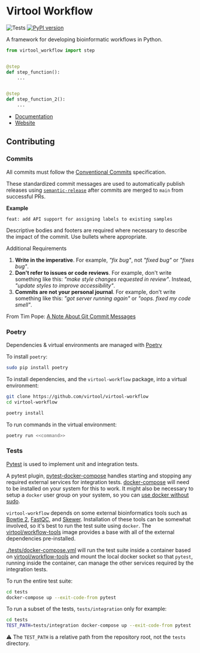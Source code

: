 # Virtool Workflow

![Tests](https://github.com/virtool/virtool-workflow/workflows/Tests/badge.svg?branch=master)
[![PyPI version](https://badge.fury.io/py/virtool-workflow.svg)](https://badge.fury.io/py/virtool-workflow)

A framework for developing bioinformatic workflows in Python.

```python
from virtool_workflow import step


@step
def step_function():
    ...


@step
def step_function_2():
    ...
```

- [Documentation](https://workflow.virtool.ca)
- [Website](https://www.virtool.ca/)

## Contributing

### Commits

All commits must follow the [Conventional Commits](https://www.conventionalcommits.org/en/v1.0.0) specification.

These standardized commit messages are used to automatically publish releases using [`semantic-release`](https://semantic-release.gitbook.io/semantic-release)
after commits are merged to `main` from successful PRs.

**Example**

```text
feat: add API support for assigning labels to existing samples
```

Descriptive bodies and footers are required where necessary to describe the impact of the commit. Use bullets where appropriate.

Additional Requirements

1. **Write in the imperative**. For example, _"fix bug"_, not _"fixed bug"_ or _"fixes bug"_.
2. **Don't refer to issues or code reviews**. For example, don't write something like this: _"make style changes requested in review"_.
   Instead, _"update styles to improve accessibility"_.
3. **Commits are not your personal journal**. For example, don't write something like this: _"got server running again"_
   or _"oops. fixed my code smell"_.

From Tim Pope: [A Note About Git Commit Messages](https://tbaggery.com/2008/04/19/a-note-about-git-commit-messages.html)

### Poetry

Dependencies & virtual environments are managed with [Poetry](https://python-poetry.org/ "Poetry")

To install `poetry`:

```sh
sudo pip install poetry
```

To install dependencies, and the `virtool-workflow` package, into a virtual environment:

```sh
git clone https://github.com/virtool/virtool-workflow
cd virtool-workflow

poetry install
```

To run commands in the virtual environment:

```sh
poetry run <<command>>
```

### Tests

[Pytest](https://docs.pytest.org/en/7.1.x/ "Pytest") is used to implement unit
and integration tests.

A pytest plugin,
[pytest-docker-compose](https://github.com/pytest-docker-compose/pytest-docker-compose)
handles starting and stopping any required external services for integration
tests. [docker-compose](https://docs.docker.com/compose/) will need to be
installed on your system for this to work. It might also be necessary to setup a
`docker` user group on your system, so you can [use docker without
sudo](https://linoxide.com/use-docker-without-sudo-ubuntu/).

`virtool-workflow` depends on some external bioinformatics tools such as [Bowtie
2](http://bowtie-bio.sourceforge.net/bowtie2/index.shtml),
[FastQC](https://www.bioinformatics.babraham.ac.uk/projects/fastqc/), and
[Skewer](https://github.com/relipmoc/skewer). Installation of these tools can be
somewhat involved, so it's best to run the test suite using `docker`. The
[virtool/workflow-tools](https://github.com/virtool/workflow-tools) image
provides a base with all of the external dependencies pre-installed.

[./tests/docker-compose.yml](./tests/docker-compose.yml) will run the test suite
inside a container based on
[virtool/workflow-tools](https://github.com/virtool/workflow-tools) and mount
the local docker socket so that `pytest`, running inside the container, can
manage the other services required by the integration tests.

To run the entire test suite:

```sh
cd tests
docker-compose up --exit-code-from pytest
```

To run a subset of the tests, `tests/integration` only for example:

```sh
cd tests
TEST_PATH=tests/integration docker-compose up --exit-code-from pytest
```

:warning: The `TEST_PATH` is a relative path from the repository root, not the `tests` directory.
